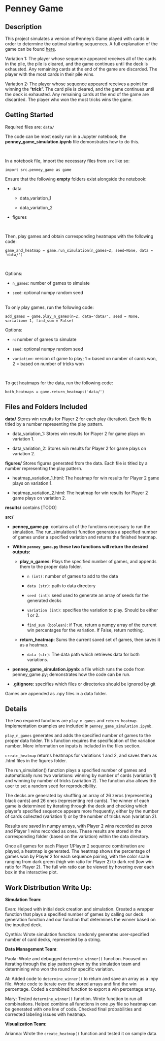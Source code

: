 # Penney Game

  

## Description

This project simulates a version of Penney’s Game played with cards in order to determine the optimal starting sequences. A full explanation of the game can be found [here](https://en.wikipedia.org/wiki/Penney%27s_game).

  

Variation 1: The player whose sequence appeared receives all of the cards in the pile, the pile is cleared, and the game continues until the deck is exhausted. Any remaining cards at the end of the game are discarded. The player with the most cards in their pile wins.

Variation 2: The player whose sequence appeared receives a point for winning the “**trick**”. The card pile is cleared, and the game continues until the deck is exhausted. Any remaining cards at the end of the game are discarded. The player who won the most tricks wins the game.

  
  
  

## Getting Started

<!---
explain how code works, show how to run code yourself
also explain avail options>. Short n sweet
-->

Required files are: `data/`

The code can be most easily run in a Jupyter notebook; the **penney_game_simulation.ipynb** file demonstrates how to do this.

<br>

In a notebook file, import the necessary files from `src` like so:

```import src.penney_game as game```

Ensure that the following **empty** folders exist alongside the notebook:

- data

  - data_variation_1

  - data_variation_2

- figures

<br>

Then, play games and obtain corresponding heatmaps with the following code:

```game_and_heatmap = game.run_simulation(n_games=2, seed=None, data = 'data/')```

<br>

Options:

-   `n_games`: number of games to simulate
    
-   `seed`: optional numpy random seed
    

<br>  
To only play games, run the following code:

```add_games = game.play_n_games(n=2, data='data/', seed = None, variation= 1, find_sum = False)```


Options:
-   `n`: number of games to simulate
    
-   `seed`: optional numpy random seed
    
-   `variation`: version of game to play; 1 = based on number of cards won, 2 = based on number of tricks won
<br>

To get heatmaps for the data, run the following code:

```both_heatmaps = game.return_heatmaps('data/')```

  
  
  
  
  

## Files and Folders Included

**data/** Stores win results for Player 2 for each play (iteration). Each file is titled by a number representing the play pattern.

- data_variation_1: Stores win results for Player 2 for game plays on variation 1.

- data_variation_2: Stores win results for Player 2 for game plays on variation 2.

  

**figures/** Stores figures generated from the data. Each file is titled by a number representing the play pattern.

-   heatmap_variation_1.html: The heatmap for win results for Player 2 game plays on variation 1.
    
-   heatmap_variation_2.html: The heatmap for win results for Player 2 game plays on variation 2.
    

  

**results/** contains [TODO]

  

**src/**

- **penney_game.py**: contains all of the functions necessary to run the simulation. The run_simulation() function generates a specified number of games under a specified variation and returns the finished heatmap.

  

- **Within `penney_game.py` these two functions will return the desired outputs:**

  - **play_n_games**: Plays the specified number of games, and appends them to the proper data folder.

    * `n (int)`: number of games to add to the data

    * `data (str)`: path to data directory

    * `seed (int)`: seed used to generate an array of seeds for the generated decks

    * `variation (int)`: specifies the variation to play. Should be either 1 or 2.

    * `find_sum (boolean)`: if True, return a numpy array of the current win percentages for the variation. If False, return nothing.
    
  - **return_heatmap**: Sums the current saved set of games, then saves it as a heatmap.
    - `data (str)`: The data path which retrieves data for both variations. 

- **penney_game_simulation.ipynb**: a file which runs the code from penney_game.py; demonstrates how the code can be run.

- **.gitignore**: specifies which files or directories should be ignored by git

Games are appended as .npy files in a data folder.

  
  
  

## Details

The two required functions are `play_n_games` and `return_heatmap`. Implementation examples are included in `penney_game_simulation.ipynb`.

  

`play_n_games` generates and adds the specified number of games to the proper data folder. This function requires the specification of the variation number. More information on inputs is included in the files section.

  

`create_heatmap` returns heatmaps for variations 1 and 2, and saves them as .html files in the figures folder.

  

The run_simulation() function plays a specified number of games and automatically runs two variations: winning by number of cards (variation 1) and winning by number of tricks (variation 2). The function also allows the user to set a random seed for reproducibility.

  

The decks are generated by shuffling an array of 26 zeros (representing black cards) and 26 ones (representing red cards). The winner of each game is determined by iterating through the deck and checking which player's specified sequence appears more frequently, either by the number of cards collected (variation 1) or by the number of tricks won (variation 2).

  

Results are saved in numpy arrays, with Player 2 wins recorded as zeros and Player 1 wins recorded as ones. These results are stored in the corresponding folder (based on the variation) within the data directory.

  

Once all games for each Player 1/Player 2 sequence combination are played, a heatmap is generated. The heatmap shows the percentage of games won by Player 2 for each sequence pairing, with the color scale ranging from dark green (high win ratio for Player 2) to dark red (low win ratio for Player 2). The full win ratio can be viewed by hovering over each box in the interactive plot.

## Work Distribution Write Up:
**Simulation Team**:

Evan: Helped with initial deck creation and simulation. Created a wrapper function that plays a specified number of games by calling our deck generation function and our function that determines the winner based on the inputted deck. 

Cynthia: Wrote simulation function: randomly generates user-specified number of card decks, represented by a string.

**Data Management Team**:

Paola: Wrote and debugged `determine_winner()` function. Focused on iterating through the play pattern given by the simulation team and determining who won the round for specific variation. 

Al: Added code to `determine_winner()` to return and save an array as a .npy file. Wrote code to iterate over the stored arrays and find the win percentage. Coded a combined function to export a win percentage array. 

Mary: Tested `determine_winner()`  function. Wrote function to run all combinations. Helped combine all functions in one .py file so heatmap can be generated with one line of code. Checked final probabilities and corrected labeling issues with heatmap.  

**Visualization Team**:

Arianna: Wrote the `create_heatmap()` function and tested it on sample data.
